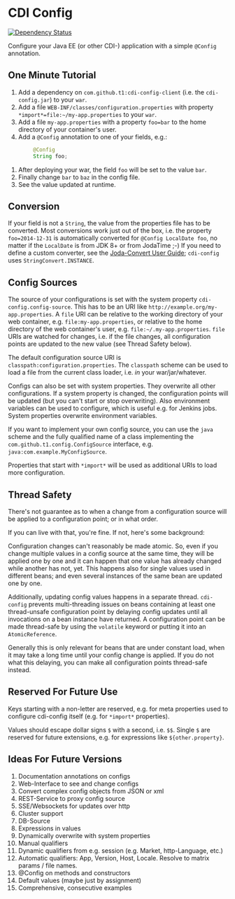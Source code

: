 # CDI Config

[![Dependency Status](https://www.versioneye.com/user/projects/53f72f0ae09da337bc0003bd/badge.svg?style=flat)](https://www.versioneye.com/user/projects/53f72f0ae09da337bc0003bd)

Configure your Java EE (or other CDI-) application with a simple `@Config` annotation.

## One Minute Tutorial

1. Add a dependency on `com.github.t1:cdi-config-client` (i.e. the `cdi-config.jar`) to your `war`.
1. Add a file `WEB-INF/classes/configuration.properties` with property `*import*=file:~/my-app.properties` to your `war`.
1. Add a file `my-app.properties` with a property `foo=bar` to the home directory of your container's user.
1. Add a `@Config` annotation to one of your fields, e.g.:

```java
        @Config
        String foo;
```
1. After deploying your war, the field `foo` will be set to the value `bar`.
1. Finally change `bar` to `baz` in the config file.
1. See the value updated at runtime.

## Conversion

If your field is not a `String`, the value from the properties file has to be converted. Most conversions work just out of the box, i.e. the property `foo=2014-12-31` is automatically converted for `@Config LocalDate foo`, no matter if the `LocalDate` is from JDK 8+ or from JodaTime ;-) If you need to define a custom converter, see the [Joda-Convert User Guide](http://www.joda.org/joda-convert/userguide.html); `cdi-config` uses `StringConvert.INSTANCE`.

## Config Sources

The source of your configurations is set with the system property `cdi-config.config-source`. This has to be an URI like `http://example.org/my-app.properties`. A `file` URI can be relative to the working directory of your web container, e.g. `file:my-app.properties`, or relative to the home directory of the web container's user, e.g. `file:~/.my-app.properties`. `file` URIs are watched for changes, i.e. if the file changes, all configuration points are updated to the new value (see Thread Safety below).

The default configuration source URI is `classpath:configuration.properties`. The `classpath` scheme can be used to load a file from the current class loader, i.e. _in_ your war/jar/whatever.

Configs can also be set with system properties. They overwrite all other configurations. If a system property is changed, the configuration points will be updated (but you can't start or stop overwriting). Also environment variables can be used to configure, which is useful e.g. for Jenkins jobs. System properties overwrite environment variables.

If you want to implement your own config source, you can use the `java` scheme and the fully qualified name of a class implementing the `com.github.t1.config.ConfigSource` interface, e.g. `java:com.example.MyConfigSource`.

Properties that start with `*import*` will be used as additional URIs to load more configuration.

## Thread Safety

There's not guarantee as to when a change from a configuration source will be applied to a configuration point; or in what order.

If you can live with that, you're fine. If not, here's some background:

Configuration changes can't reasonably be made atomic. So, even if you change multiple values in a config source at the same time, they will be applied one by one and it can happen that one value has already changed while another has not, yet. This happens also for single values used in different beans; and even several instances of the same bean are updated one by one.

Additionally, updating config values happens in a separate thread. `cdi-config` prevents multi-threading issues on beans containing at least one thread-unsafe configuration point by delaying config updates until all invocations on a bean instance have returned. A configuration point can be made thread-safe by using the `volatile` keyword or putting it into an `AtomicReference`.

Generally this is only relevant for beans that are under constant load, when it may take a long time until your config change is applied. If you do not what this delaying, you can make all configuration points thread-safe instead.

## Reserved For Future Use

Keys starting with a non-letter are reserved, e.g. for meta properties used to configure cdi-config itself (e.g. for `*import*` properties).

Values should escape dollar signs `$` with a second, i.e. `$$`. Single `$` are reserved for future extensions, e.g. for expressions like `${other.property}`.

## Ideas For Future Versions

1. Documentation annotations on configs
1. Web-Interface to see and change configs
1. Convert complex config objects from JSON or xml
1. REST-Service to proxy config source
1. SSE/Websockets for updates over http
1. Cluster support
1. DB-Source
1. Expressions in values
1. Dynamically overwrite with system properties
1. Manual qualifiers
1. Dynamic qualifiers from e.g. session (e.g. Market, http-Language, etc.)
1. Automatic qualifiers: App, Version, Host, Locale. Resolve to matrix params / file names.
1. @Config on methods and constructors
1. Default values (maybe just by assignment)
1. Comprehensive, consecutive examples
